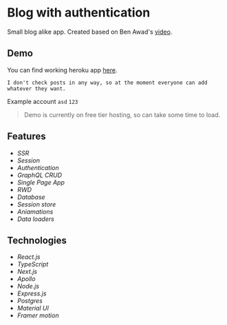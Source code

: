 # Blog with authentication

Small blog alike app. Created based on Ben Awad's [video](https://www.youtube.com/watch?v=I6ypD7qv3Z8).

## Demo

You can find working heroku app [here](https://posts-with-auth.jjablonski-it.vercel.app/).

`I don't check posts in any way, so at the moment everyone can add whatever they want.`

Example account
`asd` `123`

>Demo is currently on free tier hosting, so can take some time to load.

## Features

- *SSR*
- *Session*
- *Authentication*
- *GraphQL CRUD*
- *Single Page App*
- *RWD*
- *Database*
- *Session store*
- *Aniamations*
- *Data loaders*

## Technologies

- *React.js*
- *TypeScript*
- *Next.js*
- *Apollo*
- *Node.js*
- *Express.js*
- *Postgres*
- *Material UI*
- *Framer motion*
